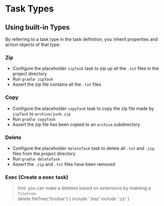 # Task Types

## Using built-in Types

By referring to a task type in the task definition, you inherit properties and action objects of that type.

### Zip

- Configure the placeholder `zipTask` task to zip up all the `.txt` files in the project directory
- Run `gradle zipTask`
- Assert the zip file contains all the `.txt` files

### Copy

- Configure the placeholder `copyTask` task to copy the zip file made by `zipTask` to `archive/junk.zip`
- Run `gradle copyTask`
- Assert the zip file has been copied to an `archive` subdirectory

### Delete

- Configure the placeholder `deleteTask` task to delete all `.txt` and `.zip` files from the project directory
- Run `gradle deleteTask`
- Assert the `.zip` and `.txt` files have been removed

### Exec (Create a exec task)

> hint: you can make a deletion based on extensions by makeing a `filetree`:     
delete fileTree('foo/bar') {
        include '*.baz'
        include '*.zz'
    }
